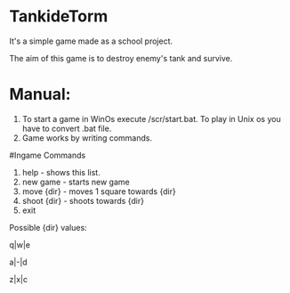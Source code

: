 # TankideTorm

It's a simple game made as a school project.

The aim of this game is to destroy enemy's tank and survive.

# Manual:
1. To start a game in WinOs execute /scr/start.bat.
  To play in Unix os you have to convert .bat file.
2.  Game works by writing commands.


#Ingame Commands
1. help - shows this list.
2. new game - starts new game
3. move {dir} - moves 1 square towards {dir}
4. shoot {dir} - shoots towards {dir}
5. exit

Possible {dir} values:

q|w|e

a|-|d

z|x|c
